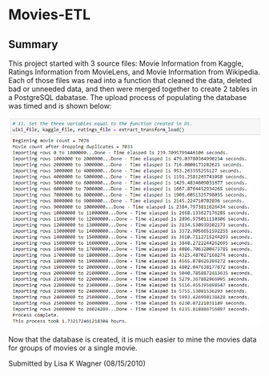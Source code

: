 # Movies-ETL

## Summary
This project started with 3 source files: Movie Information from Kaggle, Ratings Information from MovieLens, and Movie Information from Wikipedia.  Each of those files was read into a function that cleaned the data, deleted bad or unneeded data, and then were merged together to create 2 tables in a PostgreSQL dabatase.  The upload process of populating the database was timed and is shown below:

![time.png](https://github.com/WagnerLisaK/Movies-ETL/blob/main/Resources/time.png)

Now that the database is created, it is much easier to mine the movies data for groups of movies or a single movie.


Submitted by Lisa K Wagner (08/15/2010)
